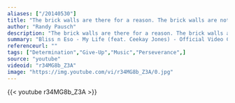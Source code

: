 ```yaml
---
aliases: ["/20140530"]
title: "The brick walls are there for a reason. The brick walls are not there to keep us out. The brick walls are there to give us a chance to show how badly we want something. Because the brick walls are there to stop the people who don’t want it badly enough. They’re there to stop the other people."
author: "Randy Pausch"
description: "The brick walls are there for a reason. The brick walls are not there to keep us out. The brick walls are there to give us a chance to show how badly we want something. Because the brick walls are there to stop the people who don’t want it badly enough. They’re there to stop the other people. - Randy Pausch quotes from GetInspired365.com"
summary: "Bliss n Eso - My Life (feat. Ceekay Jones) - Official Video Clip.  This video centers around our friend and Australian FMX athlete Cam Sinclair's near-fatal crash at the 2009 Red Bull X Fighters Freestyle Motocross event in Madrid, then his incredible comeback at the 2010 X Games in Los Angeles. My Life also features some of our mates inspirational stories including Robbie Maddison, TJ Lavin, Aaron Fotheringham, Jaie Toohey, Cam White, James Doerfling and a bunch of other world class athletes."
referenceurl: ""
tags: ["Determination","Give-Up","Music","Perseverance",]
source: "youtube"
videoid: "r34MG8b_Z3A"
image: "https://img.youtube.com/vi/r34MG8b_Z3A/0.jpg"
---
```


{{< youtube r34MG8b_Z3A >}}
